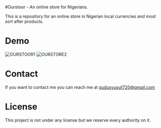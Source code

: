 #Ourstoor - An online store for Nigerians.

This is a repository for an online store in Nigerian local currencies and most sort after products.
# Demo
![OURSTOOR1](https://github.com/qudusyusuf720/ourstoor/assets/140284271/34a6648e-9a28-47ed-a587-52a4e818eab4)
![OURSTORE2](https://github.com/qudusyusuf720/ourstoor/assets/140284271/949e5a92-eb02-4fb2-a99d-5bd8abc27e02)
# Contact
If you want to contact me you can reach me at qudusyusuf720@gmail.com
# License
This project is not under any license but we reserve every authority on it.
